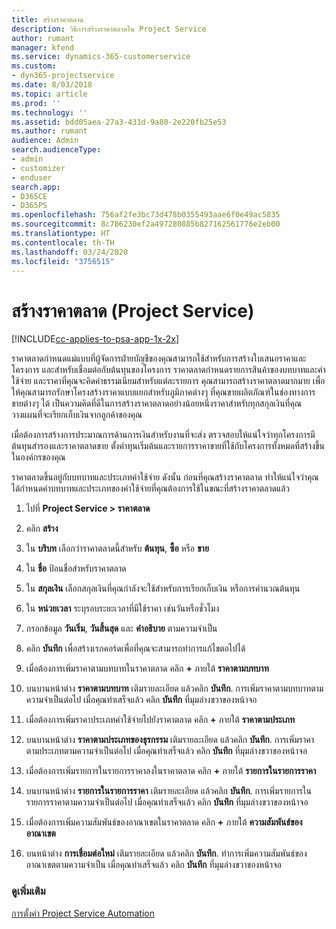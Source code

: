 ```yaml
---
title: สร้างราคาตลาด
description: วิธีการสร้างราคาตลาดใน Project Service
author: rumant
manager: kfend
ms.service: dynamics-365-customerservice
ms.custom:
- dyn365-projectservice
ms.date: 8/03/2018
ms.topic: article
ms.prod: ''
ms.technology: ''
ms.assetid: bdd05aea-27a3-431d-9a80-2e220fb25e53
ms.author: rumant
audience: Admin
search.audienceType:
- admin
- customizer
- enduser
search.app:
- D365CE
- D365PS
ms.openlocfilehash: 756af2fe3bc73d478b0355493aae6f0e49ac5835
ms.sourcegitcommit: 8c786230ef2a497280885b827162561776e2eb00
ms.translationtype: HT
ms.contentlocale: th-TH
ms.lasthandoff: 03/24/2020
ms.locfileid: "3756515"
---
```

# <a name="create-a-price-list-project-service"></a>สร้างราคาตลาด (Project Service)

[!INCLUDE[cc-applies-to-psa-app-1x-2x](../includes/cc-applies-to-psa-app-1x-2x.md)]

ราคาตลาดกำหนดแม่แบบที่ผู้จัดการฝ่ายบัญชีของคุณสามารถใช้สำหรับการสร้างใบเสนอราคาและโครงการ และสำหรับเชื่อมต่อกับต้นทุนของโครงการ ราคาตลาดกำหนดรายการสินค้าของบทบาทและค่าใช้จ่าย และราคาที่คุณจะคิดค่าธรรมเนียมสำหรับแต่ละรายการ คุณสามารถสร้างราคาตลาดมากมาย เพื่อให้คุณสามารถรักษาโครงสร้างราคาแบบแยกสำหรับภูมิภาคต่างๆ ที่คุณขายผลิตภัณฑ์ในช่องทางการขายต่างๆ ได้ เป็นความคิดที่ดีในการสร้างราคาตลาดอย่างน้อยหนึ่งราคาสำหรับทุกสกุลเงินที่คุณวางแผนที่จะเรียกเก็บเงินจากลูกค้าของคุณ  
  
เมื่อต้องการสร้างการประมาณการด้านการเงินสำหรับงานที่จะส่ง ตรวจสอบให้แน่ใจว่าทุกโครงการมีต้นทุนสำรองและราคาตลาดขาย ตั้งค่าทุนเริ่มต้นและรายการราคาขายที่ใช้กับโครงการทั้งหมดที่สร้างขึ้นในองค์กรของคุณ  
  
ราคาตลาดขึ้นอยู่กับบทบาทและประเภทค่าใช้จ่าย ดังนั้น ก่อนที่คุณสร้างราคาตลาด ทำให้แน่ใจว่าคุณได้กำหนดค่าบทบาทและประเภทของค่าใช้จ่ายที่คุณต้องการใช้ในขณะที่สร้างราคาตลาดแล้ว  
  
1.  ไปที่ **Project Service > ราคาตลาด**  
  
2.  คลิก **สร้าง**  
  
3.  ใน **บริบท** เลือกว่าราคาตลาดนี้สำหรับ **ต้นทุน**, **ซื้อ** หรือ **ขาย**  
  
4.  ใน **ชื่อ** ป้อนชื่อสำหรับราคาตลาด  
  
5.  ใน **สกุลเงิน** เลือกสกุลเงินที่คุณกำลังจะใช้สำหรับการเรียกเก็บเงิน หรือการคำนวณต้นทุน  
  
6.  ใน **หน่วยเวลา** ระบุรอบระยะเวลาที่มีใช้ราคา เช่นวันหรือชั่วโมง  
  
7.  กรอกข้อมูล **วันเริ่ม**, **วันสิ้นสุด** และ **คำอธิบาย** ตามความจำเป็น  
  
8.  คลิก **บันทึก** เพื่อสร้างเรกคอร์ดเพื่อที่คุณจะสามารถทำการแก้ไขตอไปได้  
  
9. เมื่อต้องการเพิ่มราคาตามบทบาทในราคาตลาด คลิก **+**  ภายใต้ **ราคาตามบทบาท**  
  
10. บนบานหน้าต่าง **ราคาตามบทบาท** เติมรายละเอียด แล้วคลิก **บันทึก**. การเพิ่มราคาตามบทบาทตามความจำเป็นต่อไป เมื่อคุณทำเสร็จแล้ว คลิก **บันทึก** ที่มุมล่างขวาของหน้าจอ  
  
11. เมื่อต้องการเพิ่มราคาประเภทค่าใช้จ่ายไปยังราคาตลาด คลิก **+** ภายใต้ **ราคาตามประเภท**  
  
12. บนบานหน้าต่าง **ราคาตามประเภทของธุรกรรม** เติมรายละเอียด แล้วคลิก **บันทึก**. การเพิ่มราคาตามประเภทตามความจำเป็นต่อไป เมื่อคุณทำเสร็จแล้ว คลิก **บันทึก** ที่มุมล่างขวาของหน้าจอ  
  
13. เมื่อต้องการเพิ่มรายการในรายการราคาลงในราคาตลาด คลิก **+** ภายใต้ **รายการในรายการราคา**  
  
14. บนบานหน้าต่าง **รายการในรายการราคา** เติมรายละเอียด แล้วคลิก **บันทึก**. การเพิ่มรายการในรายการราคาตามความจำเป็นต่อไป เมื่อคุณทำเสร็จแล้ว คลิก **บันทึก** ที่มุมล่างขวาของหน้าจอ  
  
15. เมื่อต้องการเพิ่มความสัมพันธ์ของอาณาเขตในราคาตลาด คลิก **+** ภายใต้ **ความสัมพันธ์ของอาณาเขต**  
  
16. บนหน้าต่าง **การเชื่อมต่อใหม่** เติมรายละเอียด แล้วคลิก **บันทึก**. ทำการเพิ่มความสัมพันธ์ของอาณาเขตตามความจำเป็น เมื่อคุณทำเสร็จแล้ว คลิก **บันทึก** ที่มุมล่างขวาของหน้าจอ  
  
### <a name="see-also"></a>ดูเพิ่มเติม  
 [การตั้งค่า Project Service Automation](../project-service/configure.md)
